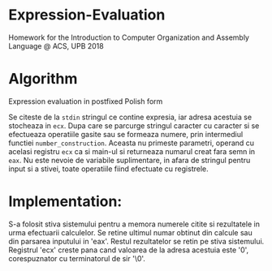 # Expression-Evaluation
Homework for the Introduction to Computer Organization and Assembly Language @ ACS, UPB 2018

# Algorithm

Expression evaluation in postfixed Polish form

 Se citeste de la `stdin` stringul ce contine expresia, iar adresa acestuia se stocheaza in `ecx`. Dupa care se parcurge stringul caracter cu caracter si se efectueaza operatiile gasite sau se formeaza numere, prin intermediul functiei `number_construction`. Aceasta nu primeste parametri, operand cu acelasi registru `ecx` ca si main-ul si returneaza numarul creat fara semn in `eax`. Nu este nevoie de variabile suplimentare, in afara de stringul pentru input si a stivei, toate operatiile fiind efectuate cu registrele.

# Implementation:

S-a folosit stiva sistemului pentru a memora numerele citite si rezultatele in urma efectuarii calculelor.
Se retine ultimul numar obtinut din calcule sau din parsarea inputului in 'eax'. Restul rezultatelor se retin pe stiva sistemului.
Registrul 'ecx' creste pana cand valoarea de la adresa acestuia este '0', corespuznator cu terminatorul de sir '\0'.


